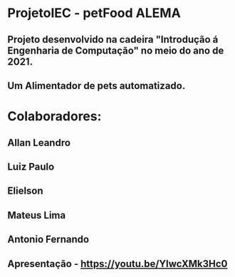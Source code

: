 # ProjetoIEC - petFood ALEMA
## Projeto desenvolvido na cadeira "Introdução á Engenharia de Computação" no meio do ano de 2021. 
## Um Alimentador de pets automatizado.
# Colaboradores:
## Allan Leandro
## Luiz Paulo
## Elielson
## Mateus Lima
## Antonio Fernando
##
## Apresentação - https://youtu.be/YIwcXMk3Hc0
